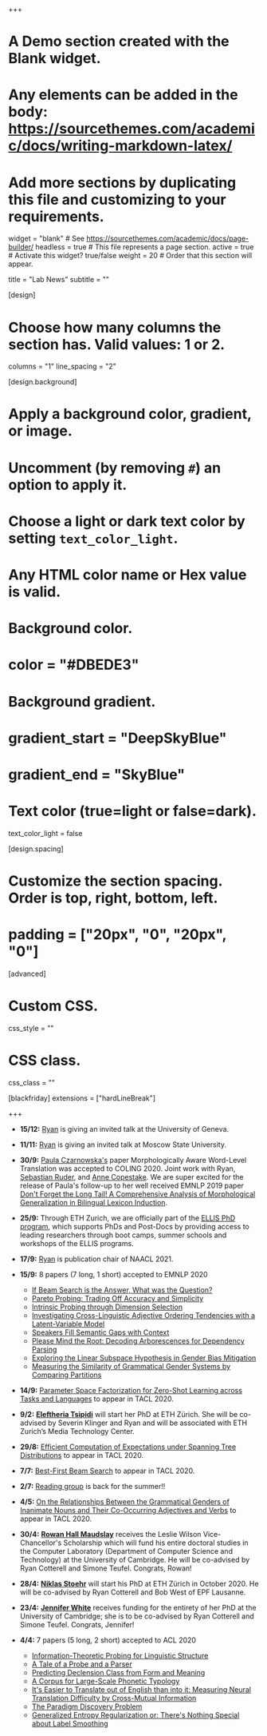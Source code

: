 +++
# A Demo section created with the Blank widget.
# Any elements can be added in the body: https://sourcethemes.com/academic/docs/writing-markdown-latex/
# Add more sections by duplicating this file and customizing to your requirements.

widget = "blank"  # See https://sourcethemes.com/academic/docs/page-builder/
headless = true  # This file represents a page section.
active = true  # Activate this widget? true/false
weight = 20  # Order that this section will appear.

title = "Lab News"
subtitle = ""

[design]
  # Choose how many columns the section has. Valid values: 1 or 2.
  columns = "1"
  line_spacing = "2"

[design.background]
  # Apply a background color, gradient, or image.
  #   Uncomment (by removing `#`) an option to apply it.
  #   Choose a light or dark text color by setting `text_color_light`.
  #   Any HTML color name or Hex value is valid.

  # Background color.
  # color = "#DBEDE3"
  
  # Background gradient.
  # gradient_start = "DeepSkyBlue"
  # gradient_end = "SkyBlue"
  

  # Text color (true=light or false=dark).
  text_color_light = false

[design.spacing]
  # Customize the section spacing. Order is top, right, bottom, left.
  # padding = ["20px", "0", "20px", "0"]

[advanced]
 # Custom CSS. 
 css_style = ""
 
 # CSS class.
 css_class = ""

[blackfriday]
  extensions = ["hardLineBreak"]

+++
* **15/12:** [Ryan](authors/ryan/) is giving an invited talk at the University of Geneva.

* **11/11:** [Ryan](authors/ryan/) is giving an invited talk at Moscow State University.

* **30/9:** [Paula Czarnowska's](authors/paula/) paper Morphologically Aware Word-Level Translation was accepted to COLING 2020. Joint work with Ryan, [Sebastian Ruder](https://ruder.io/), and [Anne Copestake](https://www.cl.cam.ac.uk/~aac10/). We are super excited for the release of Paula's follow-up to her well received EMNLP 2019 paper [Don't Forget the Long Tail! A Comprehensive Analysis of Morphological Generalization in Bilingual Lexicon Induction](https://arxiv.org/abs/1909.02855).

* **25/9:** Through ETH Zurich, we are officially part of the [ELLIS PhD program](https://ellis.eu/phd-postdoc), which supports PhDs and Post-Docs by providing access to leading researchers through boot camps, summer schools and workshops of the ELLIS programs.

* **17/9:** [Ryan](authors/ryan/) is publication chair of NAACL 2021.

* **15/9:** 8 papers (7 long, 1 short) accepted to EMNLP 2020
  - [If Beam Search is the Answer, What was the Question?](publication/meisteral-emnlp-20/)
  - [Pareto Probing: Trading Off Accuracy and Simplicity](publication/pimentelal-emnlp-20/)
  - [Intrinsic Probing through Dimension Selection](publication/hennigenal-emnlp-20/)
  - [Investigating Cross-Linguistic Adjective Ordering Tendencies with a Latent-Variable Model](publication/leungal-emnlp-20/)
  - [Speakers Fill Semantic Gaps with Context](publication/pimentel-2-al-emnlp-20/)
  - [Please Mind the Root: Decoding Arborescences for Dependency Parsing](publication/zmigrodal-emnlp-20/)
  - [Exploring the Linear Subspace Hypothesis in Gender Bias Mitigation](publication/palomocotterell-emnlp-20/)
  - [Measuring the Similarity of Grammatical Gender Systems by Comparing Partitions](publication/mccarthyal-emnlp-20)

* **14/9:** [Parameter Space Factorization for Zero-Shot Learning across Tasks and Languages](publication/pontial-tacl-20/) to appear in TACL 2020.

* **9/2:** **[Eleftheria Tsipidi](authors/eleftheria/)** will start her PhD at ETH Zürich. She will be co-advised by Severin Klinger and Ryan and will be associated with ETH Zurich’s Media Technology Center.

* **29/8:** [Efficient Computation of Expectations under Spanning Tree Distributions](publication/zmigrodal-tacl-20/) to appear in TACL 2020.

* **7/7:** [Best-First Beam Search](publication/meisteral-tacl-20/) to appear in TACL 2020.

* **2/7:** [Reading group](#readinggroup) is back for the summer!!

* **4/5:** [On the Relationships Between the Grammatical Genders of Inanimate Nouns and Their Co-Occurring Adjectives and Verbs](publication/williamsal-tacl-20/) to appear in TACL 2020.

* **30/4:** **[Rowan Hall Maudslay](authors/rowan/)** receives the Leslie Wilson Vice-Chancellor's Scholarship which will fund his entire doctoral studies in the Computer Laboratory (Department of Computer Science and Technology) at the University of Cambridge. He will be co-advised by Ryan Cotterell and Simone Teufel. Congrats, Rowan!

* **28/4:** **[Niklas Stoehr](authors/niklas/)** will start his PhD at ETH Zürich in October 2020. He will be co-advised by Ryan Cotterell and Bob West of EPF Lausanne.  

* **23/4:** **[Jennifer White](authors/jen/)** receives funding for the entirety of her PhD at the University of Cambridge; she is to be co-advised by Ryan Cotterell and Simone Teufel. Congrats, Jennifer!

* **4/4:** 7 papers (5 long, 2 short) accepted to ACL 2020
  - [Information-Theoretic Probing for Linguistic Structure](publication/pimentelal-acl-20/)
  - [A Tale of a Probe and a Parser](publication/hall-maudslayal-acl-20/)
  - [Predicting Declension Class from Form and Meaning](publication/williamsal-acl-20/)
  - [A Corpus for Large-Scale Phonetic Typology](publication/saleskyal-acl-20/)
  - [It's Easier to Translate out of English than into it: Measuring Neural Translation Difficulty by Cross-Mutual Information](publication/bugliarelloal-acl-20/)
  - [The Paradigm Discovery Problem](publication/erdmannal-acl-20/)
  - [Generalized Entropy Regularization or: There's Nothing Special about Label Smoothing](publication/meisteral-acl-20/)
